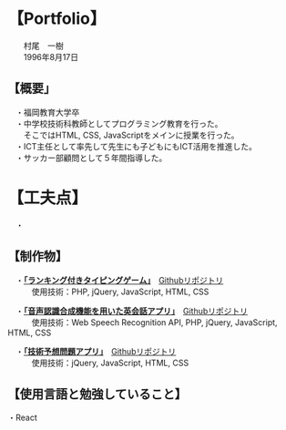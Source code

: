 # 【Portfolio】
　　村尾　一樹  
　　1996年8月17日

## 【概要」
　・福岡教育大学卒  
　・中学校技術科教師としてプログラミング教育を行った。  
　　そこではHTML, CSS, JavaScriptをメインに授業を行った。  
　・ICT主任として率先して先生にも子どもにもICT活用を推進した。  
　・サッカー部顧問として５年間指導した。  

# 【工夫点】
　・
 
## 【制作物】
　・**[「ランキング付きタイピングゲーム」](https://rikei-labo.com/typing/index.html)**　[Githubリポジトリ](https://github.com/Sidkam24/typing)  
　　　使用技術：PHP, jQuery, JavaScript, HTML, CSS  
       
　・**[「音声認識合成機能を用いた英会話アプリ」](https://rikei-labo.com/app/quiz/kuizu.html)**　[Githubリポジトリ](https://github.com/Sidkam24/English-quiz)  
　　　使用技術：Web Speech Recognition API, PHP, jQuery, JavaScript, HTML, CSS  
       
　・**[「技術予想問題アプリ」](https://rikei-labo.com/sample/3/index.html)**　[Githubリポジトリ](https://github.com/Sidkam24/Anticipation-questions)  
　　　使用技術：jQuery, JavaScript, HTML, CSS  
## 【使用言語と勉強していること】
・React  
